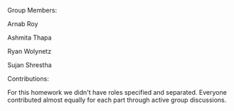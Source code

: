 Group Members:

Arnab Roy

Ashmita Thapa

Ryan Wolynetz

Sujan Shrestha


Contributions:


For this homework we didn't have roles specified and separated. Everyone contributed almost equally for each part through active group discussions.
